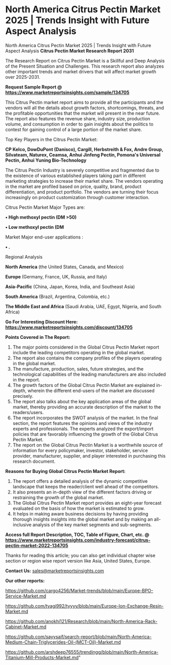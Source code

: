 # North America Citrus Pectin Market 2025 | Trends Insight with Future Aspect Analysis
North America Citrus Pectin Market 2025 | Trends Insight with Future Aspect Analysis
<strong>Citrus Pectin Market Research Report 2031</strong>

The Research Report on Citrus Pectin Market is a Skillful and Deep Analysis of the Present Situation and Challenges. This research report also analyzes other important trends and market drivers that will affect market growth over 2025-2031.

<strong>Request Sample Report @ <a href=https://www.marketreportsinsights.com/sample/134705>https://www.marketreportsinsights.com/sample/134705</a></strong>

This Citrus Pectin market report aims to provide all the participants and the vendors will all the details about growth factors, shortcomings, threats, and the profitable opportunities that the market will present in the near future. The report also features the revenue share, industry size, production volume, and consumption in order to gain insights about the politics to contest for gaining control of a large portion of the market share.

Top Key Players in the Citrus Pectin Market:

<strong>CP Kelco, DowDuPont (Danisco), Cargill, Herbstreith & Fox, Andre Group, Silvateam, Naturex, Ceamsa, Anhui Jinfeng Pectin, Pomona's Universal Pectin, Anhui Yuning Bio-Technology</strong>

The Citrus Pectin Industry is severely competitive and fragmented due to the existence of various established players taking part in different marketing strategies to increase their market share. The vendors operating in the market are profiled based on price, quality, brand, product differentiation, and product portfolio. The vendors are turning their focus increasingly on product customization through customer interaction.

Citrus Pectin Market Major Types are:

<strong>• High methoxyl pectin (DM >50)

• Low methoxyl pectin (DM</strong>

Market Major end-user applications :

<strong>• .</strong>

Regional Analysis

</u><strong><b>North America</b></strong> (the United States, Canada, and Mexico)

<strong><b>Europe </b></strong>(Germany, France, UK, Russia, and Italy)

<strong><b>Asia-Pacific</b></strong> (China, Japan, Korea, India, and Southeast Asia)

<strong><b>South America</b></strong> (Brazil, Argentina, Colombia, etc.)

<strong><b>The Middle East and Africa</b></strong> (Saudi Arabia, UAE, Egypt, Nigeria, and South Africa)

<strong>Go For Interesting Discount Here: <a href=https://www.marketreportsinsights.com/discount/134705>https://www.marketreportsinsights.com/discount/134705</a></strong>

<strong>Points Covered in The Report:</strong>
<ol>
  <li>The major points considered in the Global Citrus Pectin Market report include the leading competitors operating in the global market.</li>
  <li>The report also contains the company profiles of the players operating in the global market.</li>
  <li>The manufacture, production, sales, future strategies, and the technological capabilities of the leading manufacturers are also included in the report.</li>
  <li>The growth factors of the Global Citrus Pectin Market are explained in-depth, wherein the different end-users of the market are discussed precisely.</li>
  <li>The report also talks about the key application areas of the global market, thereby providing an accurate description of the market to the readers/users.</li>
  <li>The report incorporates the SWOT analysis of the market. In the final section, the report features the opinions and views of the industry experts and professionals. The experts analyzed the export/import policies that are favorably influencing the growth of the Global Citrus Pectin Market.</li>
  <li>The report on the Global Citrus Pectin Market is a worthwhile source of information for every policymaker, investor, stakeholder, service provider, manufacturer, supplier, and player interested in purchasing this research document.</li>
</ol>
<strong>Reasons for Buying Global Citrus Pectin Market Report:</strong>

<ol>
  <li>The report offers a detailed analysis of the dynamic competitive landscape that keeps the reader/client well ahead of the competitors.</li>
  <li>It also presents an in-depth view of the different factors driving or restraining the growth of the global market.</li>
  <li>The Global Citrus Pectin Market report provides an eight-year forecast evaluated on the basis of how the market is estimated to grow.</li>
  <li>It helps in making aware business decisions by having providing thorough insights insights into the global market and by making an all-inclusive analysis of the key market segments and sub-segments.</li>
</ol>
<strong>Access full Report Description, TOC, Table of Figure, Chart, etc. @ <a href=https://www.marketreportsinsights.com/industry-forecast/citrus-pectin-market-2022-134705>https://www.marketreportsinsights.com/industry-forecast/citrus-pectin-market-2022-134705</a></strong>


Thanks for reading this article; you can also get individual chapter wise section or region wise report version like Asia, United States, Europe.

<strong>Contact Us:</strong>
sales@marketreportsinsights.com

<strong>Our other reports:</strong>

<a href=https://github.com/cargo4256/Market-trends/blob/main/Europe-BPO-Service-Market.md>https://github.com/cargo4256/Market-trends/blob/main/Europe-BPO-Service-Market.md</a>

<a href=https://github.com/tyagi992/tyyyy/blob/main/Europe-Ion-Exchange-Resin-Market.md>https://github.com/tyagi992/tyyyy/blob/main/Europe-Ion-Exchange-Resin-Market.md</a>

<a href=https://github.com/anokhi121/Research/blob/main/North-America-Rack-Cabinet-Market.md>https://github.com/anokhi121/Research/blob/main/North-America-Rack-Cabinet-Market.md</a>

<a href=https://github.com/sayysaif/search-report/blob/main/North-America-Medium-Chain-Triglycerides-Oil-(MCT-Oil)-Market.md>https://github.com/sayysaif/search-report/blob/main/North-America-Medium-Chain-Triglycerides-Oil-(MCT-Oil)-Market.md</a>

<a href=https://github.com/arshdeep76555/trendingg/blob/main/North-America-Titanium-Mill-Products-Market.md>https://github.com/arshdeep76555/trendingg/blob/main/North-America-Titanium-Mill-Products-Market.md</a>"

